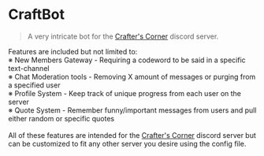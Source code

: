 # CraftBot

> A very intricate bot for the [Crafter's Corner](http://discord.gg/RMrcPBV) discord server.

Features are included but not limited to:
<br>※ New Members Gateway - Requiring a codeword to be said in a specific text-channel
<br>※ Chat Moderation tools - Removing X amount of messages or purging from a specified user
<br>※ Profile System - Keep track of unique progress from each user on the server
<br>※ Quote System - Remember funny/important messages from users and pull either random or specific quotes
<br>
<br> All of these features are intended for the [Crafter's Corner](http://discord.gg/RMrcPBV) discord server but can be customized to fit any other server you desire using the config file.
